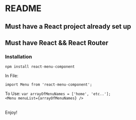 <!--
@Author: Layne Faler <laynefaler>
@Date:   11-08-2016
@Email:  laynefaler@gmail.com
@Last modified by:   laynefaler
@Last modified time: 11-10-2016
-->

# README

## Must have a React project already set up
## Must have React && React Router

### Installation

`npm install react-menu-component`<br/>

In File:

`import Menu from 'react-menu-component';` <br/>

To Use:
`var arrayOfMenuNames = ['home', 'etc..'];` <br />
`<Menu menuList={arrayOfMenuNames} />` <br/>

<br/> Enjoy!
